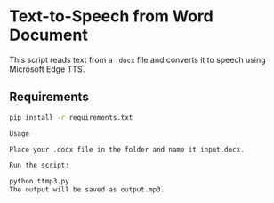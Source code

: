 # Text-to-Speech from Word Document

This script reads text from a `.docx` file and converts it to speech using Microsoft Edge TTS.

## Requirements

```bash
pip install -r requirements.txt

Usage

Place your .docx file in the folder and name it input.docx.

Run the script:

python ttmp3.py
The output will be saved as output.mp3.

